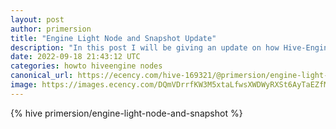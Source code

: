 ```yaml
---
layout: post
author: primersion
title: "Engine Light Node and Snapshot Update"
description: "In this post I will be giving an update on how Hive-Engine light nodes are coming along and an update on a few other small changes."
date: 2022-09-18 21:43:12 UTC
categories: howto hiveengine nodes
canonical_url: https://ecency.com/hive-169321/@primersion/engine-light-node-and-snapshot
image: https://images.ecency.com/DQmVDrrfKW3M5xtaLfwsXWDWyRXSt6AyTaEZfMfaqA6J5gQ/image.png
---
```

{% hive primersion/engine-light-node-and-snapshot %}
